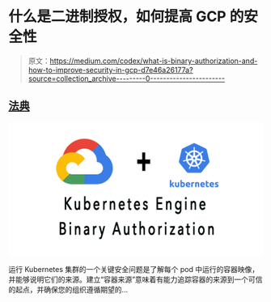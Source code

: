 # 什么是二进制授权，如何提高 GCP 的安全性

> 原文：<https://medium.com/codex/what-is-binary-authorization-and-how-to-improve-security-in-gcp-d7e46a26177a?source=collection_archive---------0----------------------->

## [法典](http://medium.com/codex)

![](img/68e3c84ef9a7ec971e9f94e76f542fd1.png)

运行 Kubernetes 集群的一个关键安全问题是了解每个 pod 中运行的容器映像，并能够说明它们的来源。建立“容器来源”意味着有能力追踪容器的来源到一个可信的起点，并确保您的组织遵循期望的…